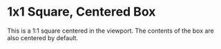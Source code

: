 # 1x1 Square, Centered Box
This is a 1:1 square centered in the viewport. The contents of the box are also centered by default.